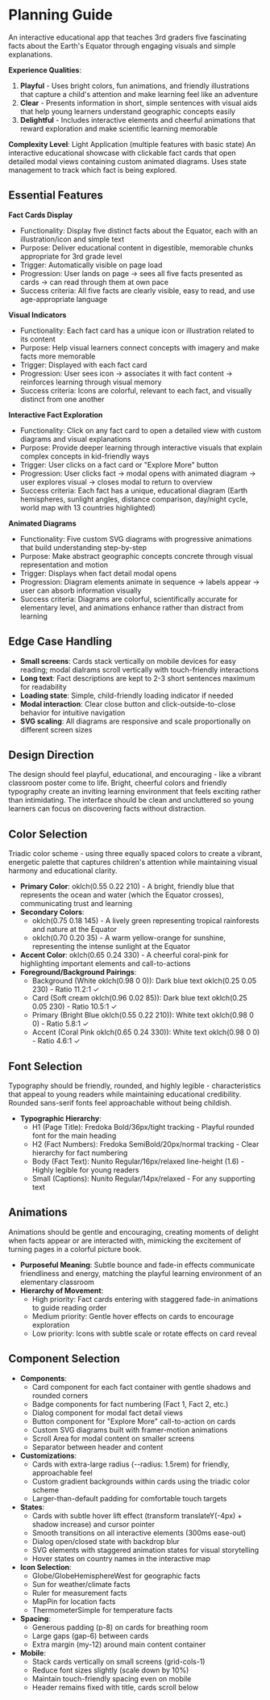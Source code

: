 # Planning Guide

An interactive educational app that teaches 3rd graders five fascinating facts about the Earth's Equator through engaging visuals and simple explanations.

**Experience Qualities**: 
1. **Playful** - Uses bright colors, fun animations, and friendly illustrations that capture a child's attention and make learning feel like an adventure
2. **Clear** - Presents information in short, simple sentences with visual aids that help young learners understand geographic concepts easily
3. **Delightful** - Includes interactive elements and cheerful animations that reward exploration and make scientific learning memorable

**Complexity Level**: Light Application (multiple features with basic state)
An interactive educational showcase with clickable fact cards that open detailed modal views containing custom animated diagrams. Uses state management to track which fact is being explored.

## Essential Features

**Fact Cards Display**
- Functionality: Display five distinct facts about the Equator, each with an illustration/icon and simple text
- Purpose: Deliver educational content in digestible, memorable chunks appropriate for 3rd grade level
- Trigger: Automatically visible on page load
- Progression: User lands on page → sees all five facts presented as cards → can read through them at own pace
- Success criteria: All five facts are clearly visible, easy to read, and use age-appropriate language

**Visual Indicators**
- Functionality: Each fact card has a unique icon or illustration related to its content
- Purpose: Help visual learners connect concepts with imagery and make facts more memorable
- Trigger: Displayed with each fact card
- Progression: User sees icon → associates it with fact content → reinforces learning through visual memory
- Success criteria: Icons are colorful, relevant to each fact, and visually distinct from one another

**Interactive Fact Exploration**
- Functionality: Click on any fact card to open a detailed view with custom diagrams and visual explanations
- Purpose: Provide deeper learning through interactive visuals that explain complex concepts in kid-friendly ways
- Trigger: User clicks on a fact card or "Explore More" button
- Progression: User clicks fact → modal opens with animated diagram → user explores visual → closes modal to return to overview
- Success criteria: Each fact has a unique, educational diagram (Earth hemispheres, sunlight angles, distance comparison, day/night cycle, world map with 13 countries highlighted)

**Animated Diagrams**
- Functionality: Five custom SVG diagrams with progressive animations that build understanding step-by-step
- Purpose: Make abstract geographic concepts concrete through visual representation and motion
- Trigger: Displays when fact detail modal opens
- Progression: Diagram elements animate in sequence → labels appear → user can absorb information visually
- Success criteria: Diagrams are colorful, scientifically accurate for elementary level, and animations enhance rather than distract from learning

## Edge Case Handling
- **Small screens**: Cards stack vertically on mobile devices for easy reading; modal dialrams scroll vertically with touch-friendly interactions
- **Long text**: Fact descriptions are kept to 2-3 short sentences maximum for readability
- **Loading state**: Simple, child-friendly loading indicator if needed
- **Modal interaction**: Clear close button and click-outside-to-close behavior for intuitive navigation
- **SVG scaling**: All diagrams are responsive and scale proportionally on different screen sizes

## Design Direction

The design should feel playful, educational, and encouraging - like a vibrant classroom poster come to life. Bright, cheerful colors and friendly typography create an inviting learning environment that feels exciting rather than intimidating. The interface should be clean and uncluttered so young learners can focus on discovering facts without distraction.

## Color Selection

Triadic color scheme - using three equally spaced colors to create a vibrant, energetic palette that captures children's attention while maintaining visual harmony and educational clarity.

- **Primary Color**: oklch(0.55 0.22 210) - A bright, friendly blue that represents the ocean and water (which the Equator crosses), communicating trust and learning
- **Secondary Colors**: 
  - oklch(0.75 0.18 145) - A lively green representing tropical rainforests and nature at the Equator
  - oklch(0.70 0.20 35) - A warm yellow-orange for sunshine, representing the intense sunlight at the Equator
- **Accent Color**: oklch(0.65 0.24 330) - A cheerful coral-pink for highlighting important elements and call-to-actions
- **Foreground/Background Pairings**:
  - Background (White oklch(0.98 0 0)): Dark blue text oklch(0.25 0.05 230) - Ratio 11.2:1 ✓
  - Card (Soft cream oklch(0.96 0.02 85)): Dark blue text oklch(0.25 0.05 230) - Ratio 10.5:1 ✓
  - Primary (Bright Blue oklch(0.55 0.22 210)): White text oklch(0.98 0 0) - Ratio 5.8:1 ✓
  - Accent (Coral Pink oklch(0.65 0.24 330)): White text oklch(0.98 0 0) - Ratio 4.6:1 ✓

## Font Selection

Typography should be friendly, rounded, and highly legible - characteristics that appeal to young readers while maintaining educational credibility. Rounded sans-serif fonts feel approachable without being childish.

- **Typographic Hierarchy**: 
  - H1 (Page Title): Fredoka Bold/36px/tight tracking - Playful rounded font for the main heading
  - H2 (Fact Numbers): Fredoka SemiBold/20px/normal tracking - Clear hierarchy for fact numbering
  - Body (Fact Text): Nunito Regular/16px/relaxed line-height (1.6) - Highly legible for young readers
  - Small (Captions): Nunito Regular/14px/relaxed - For any supporting text

## Animations

Animations should be gentle and encouraging, creating moments of delight when facts appear or are interacted with, mimicking the excitement of turning pages in a colorful picture book.

- **Purposeful Meaning**: Subtle bounce and fade-in effects communicate friendliness and energy, matching the playful learning environment of an elementary classroom
- **Hierarchy of Movement**: 
  - High priority: Fact cards entering with staggered fade-in animations to guide reading order
  - Medium priority: Gentle hover effects on cards to encourage exploration
  - Low priority: Icons with subtle scale or rotate effects on card reveal

## Component Selection

- **Components**: 
  - Card component for each fact container with gentle shadows and rounded corners
  - Badge components for fact numbering (Fact 1, Fact 2, etc.)
  - Dialog component for modal fact detail views
  - Button component for "Explore More" call-to-action on cards
  - Custom SVG diagrams built with framer-motion animations
  - Scroll Area for modal content on smaller screens
  - Separator between header and content
- **Customizations**: 
  - Cards with extra-large radius (--radius: 1.5rem) for friendly, approachable feel
  - Custom gradient backgrounds within cards using the triadic color scheme
  - Larger-than-default padding for comfortable touch targets
- **States**: 
  - Cards with subtle hover lift effect (transform translateY(-4px) + shadow increase) and cursor pointer
  - Smooth transitions on all interactive elements (300ms ease-out)
  - Dialog open/closed state with backdrop blur
  - SVG elements with staggered animation states for visual storytelling
  - Hover states on country names in the interactive map
- **Icon Selection**: 
  - Globe/GlobeHemisphereWest for geographic facts
  - Sun for weather/climate facts
  - Ruler for measurement facts
  - MapPin for location facts
  - ThermometerSimple for temperature facts
- **Spacing**: 
  - Generous padding (p-8) on cards for breathing room
  - Large gaps (gap-6) between cards
  - Extra margin (my-12) around main content container
- **Mobile**: 
  - Stack cards vertically on small screens (grid-cols-1)
  - Reduce font sizes slightly (scale down by 10%)
  - Maintain touch-friendly spacing even on mobile
  - Header remains fixed with title, cards scroll below
